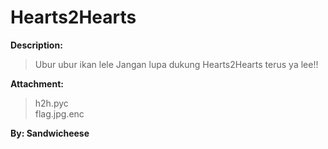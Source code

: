 # Hearts2Hearts

**Description:**

> Ubur ubur ikan lele Jangan lupa dukung Hearts2Hearts terus ya lee!!

**Attachment:**
> h2h.pyc  
> flag.jpg.enc

**By: Sandwicheese**
